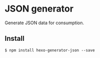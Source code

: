 # JSON generator

Generate JSON data for consumption.

## Install

```
$ npm install hexo-generator-json --save
```

[Hexo]: http://zespia.tw/hexo
